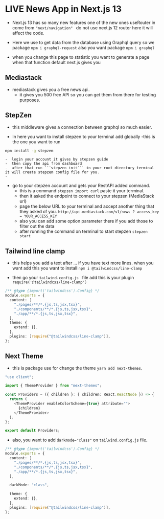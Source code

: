 # LIVE News App in Next.js 13

- Next.js 13 has so many new features one of the new ones useRouter in come from `"next/navigation" ` do not use next.js 12 router here it will affect the code.

- Here we use to get data from the database using Graphql query so we package `npm i graphql-request` also you want package `npm i graphql`

- when you change this page to statistic you want to generate a page when that function default next.js gives you

## Mediastack

- mediastack gives you a free news api.
  - it gives you 500 free API so you can get them from there for testing purposes.

## StepZen

- this middleware gives a connection between graphql so much easier.

- In here you want to install stepzen to your terminal add globally
  -this is the one you want to run

```bash
npm install -g stepzen
```

    -  login your account it gives by stepzen guide
    -  then copy the api from dashboard
    -  after that run ```stepzen init``` in your root directory terminal it will create stepzen config file for you.
    -

- go to your stepzen account and gets your RestAPI added command.
  - this is a command `stepzen import curl` paste it your terminal.
  - then it asked the endpoint to connect to your stepzen (MediaStack url)
  - page the below URL to your terminal and accept another thing that they asked of you.
    `http://api.mediastack.com/v1/news ? access_key = YOUR_ACCESS_KEY`
  - also you can add some option parameter there if you add those to filter out the data
  - after running the command on terminal to start stepzen `stepzen start`

## Tailwind line clamp

- this helps you add a text after ... if you have text more lines. when you want add this you want to install `npm i @tailwindcss/line-clamp `

- then go your `tailwind.config.js ` file add this is your plugin `require('@tailwindcss/line-clamp')`

```typescript
/** @type {import('tailwindcss').Config} */
module.exports = {
  content: [
    "./pages/**/*.{js,ts,jsx,tsx}",
    "./components/**/*.{js,ts,jsx,tsx}",
    "./app/**/*.{js,ts,jsx,tsx}",
  ],
  theme: {
    extend: {},
  },
  plugins: [require("@tailwindcss/line-clamp")],
};
```

## Next Theme

- this is package use for change the theme `yarn add next-themes`.

```typescript
"use client";

import { ThemeProvider } from "next-themes";

const Providers = ({ children }: { children: React.ReactNode }) => {
  return (
    <ThemeProvider enableColorScheme={true} attribute="">
      {children}
    </ThemeProvider>
  );
};

export default Providers;
```

- also, you want to add `darkmode="class"` on `tailwind.config.js` file.

```typescript
/** @type {import('tailwindcss').Config} */
module.exports = {
  content: [
    "./pages/**/*.{js,ts,jsx,tsx}",
    "./components/**/*.{js,ts,jsx,tsx}",
    "./app/**/*.{js,ts,jsx,tsx}",
  ],

  darkMode: "class",

  theme: {
    extend: {},
  },
  plugins: [require("@tailwindcss/line-clamp")],
};
```
